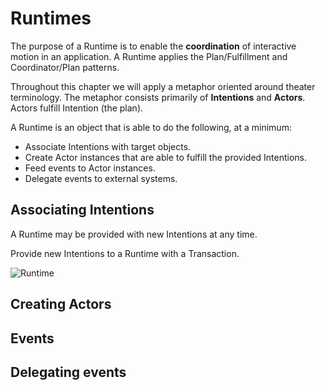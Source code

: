 # Runtimes

The purpose of a Runtime is to enable the **coordination** of interactive motion in an application. A Runtime applies the Plan/Fulfillment and Coordinator/Plan patterns.

Throughout this chapter we will apply a metaphor oriented around theater terminology. The metaphor consists primarily of **Intentions** and **Actors**. Actors fulfill Intention (the plan).

A Runtime is an object that is able to do the following, at a minimum:

- Associate Intentions with target objects.
- Create Actor instances that are able to fulfill the provided Intentions.
- Feed events to Actor instances.
- Delegate events to external systems.

## Associating Intentions

A Runtime may be provided with new Intentions at any time.

Provide new Intentions to a Runtime with a Transaction.


![Runtime](../_assets/RuntimeDiagram.png)  

## Creating Actors

## Events

## Delegating events
